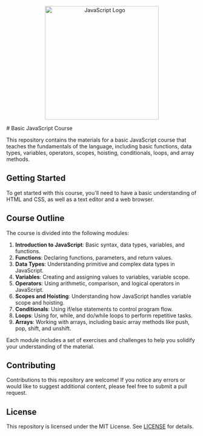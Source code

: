 <p align="center">
  <img src="https://upload.wikimedia.org/wikipedia/commons/6/6a/JavaScript-logo.png" width="300" alt="JavaScript Logo">
</p>
# Basic JavaScript Course

This repository contains the materials for a basic JavaScript course that teaches the fundamentals of the language, including basic functions, data types, variables, operators, scopes, hoisting, conditionals, loops, and array methods.

## Getting Started

To get started with this course, you'll need to have a basic understanding of HTML and CSS, as well as a text editor and a web browser.

## Course Outline

The course is divided into the following modules:

1. **Introduction to JavaScript**: Basic syntax, data types, variables, and functions.
2. **Functions**: Declaring functions, parameters, and return values.
3. **Data Types**: Understanding primitive and complex data types in JavaScript.
4. **Variables**: Creating and assigning values to variables, variable scope.
5. **Operators**: Using arithmetic, comparison, and logical operators in JavaScript.
6. **Scopes and Hoisting**: Understanding how JavaScript handles variable scope and hoisting.
7. **Conditionals**: Using if/else statements to control program flow.
8. **Loops**: Using for, while, and do/while loops to perform repetitive tasks.
9. **Arrays**: Working with arrays, including basic array methods like push, pop, shift, and unshift.

Each module includes a set of exercises and challenges to help you solidify your understanding of the material.

## Contributing

Contributions to this repository are welcome! If you notice any errors or would like to suggest additional content, please feel free to submit a pull request.

## License

This repository is licensed under the MIT License. See [LICENSE](LICENSE) for details.
